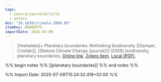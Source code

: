```yaml
---
tags:
  - source/journalArticle
  - zotero
doi: "10.1038/climate.2009.99"
itemKey: KEW9ZP7S
importDate: 2025-07-09
---
```

>[!metadata]+
> Planetary boundaries: Rethinking biodiversity
> [[Samper, Cristián]], 
> [[Nature Climate Change (journal)]] (2009)
> biodiversity, planetary boundaries, 
> [Online link](https://www.nature.com/articles/climate.2009.99), [Zotero Item](zotero://select/library/items/KEW9ZP7S), [Local (PDF)](file://C:/Users/aburg/Documents/references/zotero/storage/36MYFTMN/Samper2009_Planetaryboundaries.pdf), 

%% begin notes %%
[[planetary boundaries]]
%% end notes %%

%% Import Date: 2025-07-09T15:24:32.418+02:00 %%
